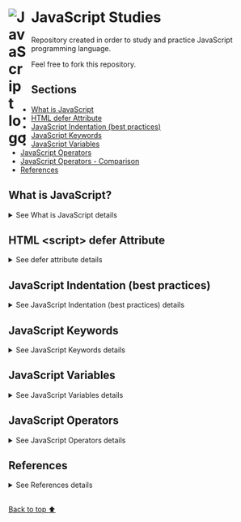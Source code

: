 # JavaScript Studies <img align="left" alt="JavaScript logo" title="JavaScript" width="35px" src="https://cdn.jsdelivr.net/gh/devicons/devicon/icons/javascript/javascript-original.svg" style="padding-right:10px;" />

Repository created in order to study and practice JavaScript programming language.

Feel free to fork this repository.

## Sections

* [What is JavaScript](#what-is-javascript)
* [HTML defer Attribute](#html-script-defer-attribute)
* [JavaScript Indentation (best practices)](#javascript-indentation-best-practices)
* [JavaScript Keywords](#javascript-keywords)
* [JavaScript Variables](#javascript-variables)
* [JavaScript Operators](#javascript-operators)
* [JavaScript Operators - Comparison](#javascript-operators---comparison)
* [References](#references)

## What is JavaScript? 

<details>
<summary>See What is JavaScript details</summary>

Created by Brendan Eich, in 1995, JavaScript is a scripting language that allows developers to implement complex features on web pages beyond simple static content. 

JavaScript (JS) is a versatile, lightweight, interpreted programming language primarily used to add interactivity and dynamic content to web pages, but also used in various other environments like Node.js for server-side development. 
</details>

## HTML &#60;script&#62; defer Attribute

<details>
<summary>See defer attribute details</summary>

The **defer** attribute is a boolean attribute.

If the **defer** attribute is set, it specifies that the script is downloaded in parallel to parsing the page, and executed after the page has finished parsing.

Note: 

* The defer attribute is only for external scripts (should only be used if the src attribute is present).

* If defer is present (and not async): The script is downloaded in parallel to parsing the page, and executed after the page has finished parsing

* If neither async or defer is present: The script is downloaded and executed immediately, blocking parsing until the script is completed

Example: 

```js
<script src="/app.js" defer></script> 
```

</details>

## JavaScript Indentation (best practices)

<details>
<summary>See JavaScript Indentation (best practices) details</summary>

Spacing and indentation should be consistent throughout your code. Many developers choose to use 4-space or 2-space indentation. In JavaScript, each nested statement (e.g., a statement following a "&#123;" brace) should be indented exactly once more than the previous line's indentation.

Here are some examples of bad indentation in JavaScript:

</details>

## JavaScript Keywords 

<details>
<summary>See JavaScript Keywords details</summary>

JavaScript statements often start with a keyword to identify the JavaScript action to be performed.

Our [Reserved Words Reference](https://www.w3schools.com/js/js_reserved.asp) lists all JavaScript keywords.

Here is a list of some of the keywords you will learn about in this tutorial:


|Keyword|Description|
|-------|-----------|
|var|Declares a variable|
|let|Declares a block variable|
|const|Declares a block constant|
|if|Marks a block of statements to be executed on a condition|
|switch|Marks a block of statements to be executed in different cases|
|for|Marks a block of statements to be executed in a loop|
|function|Declares a function|
|return|Exits a function|
|try|Implements error handling to a block of statements|

</details>

## JavaScript Variables 

<details>
<summary>See JavaScript Variables details</summary>

In a programming language, variables are used to store data values.

JavaScript uses the keywords **var**, **let** and **const** to declare variables.

An equal sign is used to assign values to variables.

In this example, x is defined as a variable. Then, x is assigned (given) the value 6:

```javascript
let x;
x = 6;
```

Note: 

The `var` keyword was used in all JavaScript code from 1995 to 2015 and should only be used in code written for older browsers.

The `let` and `const` keywords were added to JavaScript in 2015.


</details>

## JavaScript Operators

<details>
<summary>See JavaScript Operators details</summary>

Comparison and Logical operators are used to test for **true** or **false**.

## JavaScript Operators - Comparison

Comparison operators are used in logical statements to determine equality or difference between variables or values.

Given that 
```javascript 
x = 5
```

The table below explains the comparison operators:

![JavaScript Operators Table](/img/JavaScript%20Operators%20Table.png)

</details>

## References 

<details>
<summary>See References details</summary>

`W3 Schools`

[JS Tutorial | W3 Schools](https://www.w3schools.com/js/default.asp)

[HTML script defer attribute](https://www.w3schools.com/TAgs/att_script_defer.asp)

`Toptal Designers`

[HTML Symbols, Entities, Characters and Codes | Toptal Designers](https://www.toptal.com/designers/htmlarrows/)

`JavaScript Info`

[The Modern JavaScript Tutorial | JavaScript Info](https://javascript.info/)

`JS Fiddle`

[JSFiddle - Code Playground](https://jsfiddle.net/)


</details>

<br />

<a href="#top">Back to top :arrow_up:</a>
